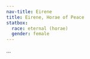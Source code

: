 ```yaml
---
nav-title: Eirene
title: Eirene, Horae of Peace
statbox:
  race: eternal (horae)
  gender: female
---
```


...
